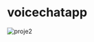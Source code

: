 # voicechatapp
![proje2](https://github.com/user-attachments/assets/beeb7698-3c68-4b8f-a1ef-6c0ad0139b74)
